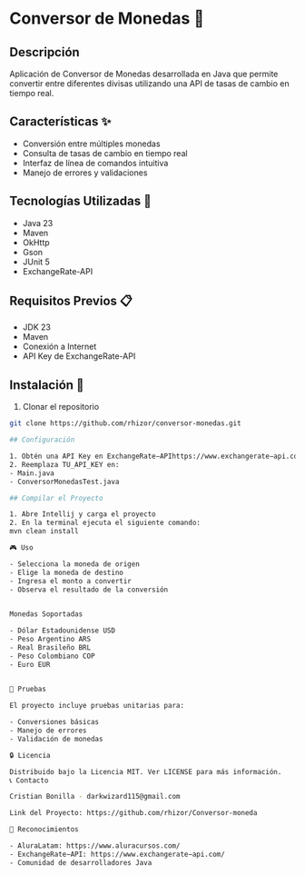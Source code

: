 # Conversor de Monedas 💱


## Descripción
Aplicación de Conversor de Monedas desarrollada en Java que permite convertir entre diferentes divisas utilizando una API de tasas de cambio en tiempo real.


## Características ✨
- Conversión entre múltiples monedas
- Consulta de tasas de cambio en tiempo real
- Interfaz de línea de comandos intuitiva
- Manejo de errores y validaciones


## Tecnologías Utilizadas 🚀
- Java 23
- Maven
- OkHttp
- Gson
- JUnit 5
- ExchangeRate-API


## Requisitos Previos 📋
- JDK 23 
- Maven
- Conexión a Internet
- API Key de ExchangeRate-API


## Instalación 🔧
1. Clonar el repositorio
```bash
git clone https://github.com/rhizor/conversor-monedas.git

## Configuración 

1. Obtén una API Key en ExchangeRate−APIhttps://www.exchangerate−api.com/
2. Reemplaza TU_API_KEY en:
- Main.java
- ConversorMonedasTest.java

## Compilar el Proyecto

1. Abre Intellij y carga el proyecto
2. En la terminal ejecuta el siguiente comando:
mvn clean install

🎮 Uso 

- Selecciona la moneda de origen
- Elige la moneda de destino
- Ingresa el monto a convertir
- Observa el resultado de la conversión
     

Monedas Soportadas 

- Dólar Estadounidense USD
- Peso Argentino ARS
- Real Brasileño BRL
- Peso Colombiano COP
- Euro EUR
     

🧪 Pruebas 

El proyecto incluye pruebas unitarias para: 

- Conversiones básicas
- Manejo de errores
- Validación de monedas

🔒 Licencia 

Distribuido bajo la Licencia MIT. Ver LICENSE para más información. 
📞 Contacto 

Cristian Bonilla - darkwizard115@gmail.com

Link del Proyecto: https://github.com/rhizor/Conversor-moneda

🙏 Reconocimientos 

- AluraLatam: https://www.aluracursos.com/
- ExchangeRate−API: https://www.exchangerate−api.com/
- Comunidad de desarrolladores Java
     
     
         
     
